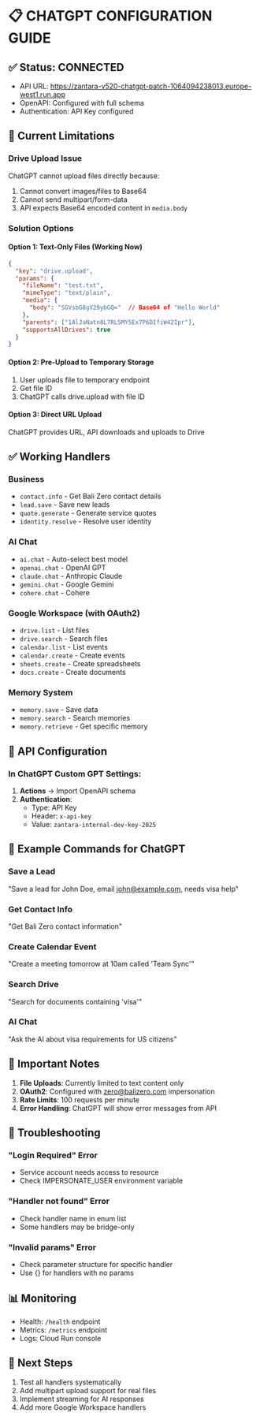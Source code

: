 # 📋 CHATGPT CONFIGURATION GUIDE

## ✅ Status: CONNECTED
- API URL: https://zantara-v520-chatgpt-patch-1064094238013.europe-west1.run.app
- OpenAPI: Configured with full schema
- Authentication: API Key configured

## 🔧 Current Limitations

### Drive Upload Issue
ChatGPT cannot upload files directly because:
1. Cannot convert images/files to Base64
2. Cannot send multipart/form-data
3. API expects Base64 encoded content in `media.body`

### Solution Options

#### Option 1: Text-Only Files (Working Now)
```json
{
  "key": "drive.upload",
  "params": {
    "fileName": "test.txt",
    "mimeType": "text/plain",
    "media": {
      "body": "SGVsbG8gV29ybGQ="  // Base64 of "Hello World"
    },
    "parents": ["1AlJaNatn8L7RL5MY5Ex7P6DIfiW42Ipr"],
    "supportsAllDrives": true
  }
}
```

#### Option 2: Pre-Upload to Temporary Storage
1. User uploads file to temporary endpoint
2. Get file ID
3. ChatGPT calls drive.upload with file ID

#### Option 3: Direct URL Upload
ChatGPT provides URL, API downloads and uploads to Drive

## ✅ Working Handlers

### Business
- `contact.info` - Get Bali Zero contact details
- `lead.save` - Save new leads
- `quote.generate` - Generate service quotes
- `identity.resolve` - Resolve user identity

### AI Chat
- `ai.chat` - Auto-select best model
- `openai.chat` - OpenAI GPT
- `claude.chat` - Anthropic Claude
- `gemini.chat` - Google Gemini
- `cohere.chat` - Cohere

### Google Workspace (with OAuth2)
- `drive.list` - List files
- `drive.search` - Search files
- `calendar.list` - List events
- `calendar.create` - Create events
- `sheets.create` - Create spreadsheets
- `docs.create` - Create documents

### Memory System
- `memory.save` - Save data
- `memory.search` - Search memories
- `memory.retrieve` - Get specific memory

## 🔑 API Configuration

### In ChatGPT Custom GPT Settings:

1. **Actions** → Import OpenAPI schema
2. **Authentication**:
   - Type: API Key
   - Header: `x-api-key`
   - Value: `zantara-internal-dev-key-2025`

## 📝 Example Commands for ChatGPT

### Save a Lead
"Save a lead for John Doe, email john@example.com, needs visa help"

### Get Contact Info
"Get Bali Zero contact information"

### Create Calendar Event
"Create a meeting tomorrow at 10am called 'Team Sync'"

### Search Drive
"Search for documents containing 'visa'"

### AI Chat
"Ask the AI about visa requirements for US citizens"

## 🚨 Important Notes

1. **File Uploads**: Currently limited to text content only
2. **OAuth2**: Configured with zero@balizero.com impersonation
3. **Rate Limits**: 100 requests per minute
4. **Error Handling**: ChatGPT will show error messages from API

## 🔧 Troubleshooting

### "Login Required" Error
- Service account needs access to resource
- Check IMPERSONATE_USER environment variable

### "Handler not found" Error
- Check handler name in enum list
- Some handlers may be bridge-only

### "Invalid params" Error
- Check parameter structure for specific handler
- Use {} for handlers with no params

## 📊 Monitoring

- Health: `/health` endpoint
- Metrics: `/metrics` endpoint
- Logs: Cloud Run console

## 🚀 Next Steps

1. Test all handlers systematically
2. Add multipart upload support for real files
3. Implement streaming for AI responses
4. Add more Google Workspace handlers